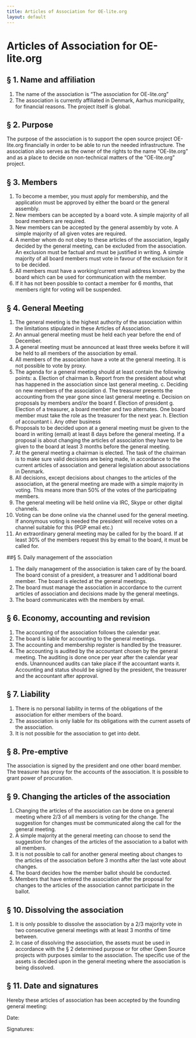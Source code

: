 ```yaml
---
title: Articles of Association for OE-lite.org
layout: default
---
```


# Articles of Association for OE-lite.org

## § 1. Name and affiliation

1. The name of the association is “The association for OE-lite.org”
2. The association is currently affiliated in Denmark, Aarhus municipality, for financial reasons. The project itself is global.

## § 2. Purpose

The purpose of the association is to support the open source project OE-lite.org financially in order to be able to run the needed infrastructure. The association also serves as the owner of the rights to the name “OE-lite.org” and as a place to decide on non-technical matters of the “OE-lite.org” project.

## § 3. Members

1. To become a member, you must apply for membership, and the application must be approved by either the board or the general assembly.
2. New members can be accepted by a board vote. A simple majority of all board members are required.
3. New members can be accepted by the general assembly by vote. A simple majority of all given votes are required.
4. A member whom do not obey to these articles of the association, legally decided by the general meeting, can be excluded from the association. An exclusion must be factual and must be justified in writing. A simple majority of all board members must vote in favour of the exclusion for it to be decided.
5. All members must have a working/current email address known by the board which can be used for communication with the member.
6. If it has not been possible to contact a member for 6 months, that members right for voting will be suspended.

## § 4. General Meeting

1. The general meeting is the highest authority of the association within the limitations stipulated in these Articles of Association. 
2. An annual general meeting must be held each year before the end of December.
3. A general meeting must be announced at least three weeks before it will be held to all members of the association by email.
4. All members of the association have a vote at the general meeting. It is not possible to vote by proxy.
5. The agenda for a general meeting should at least contain the following points:
a. Election of chairman
b. Report from the president about what has happened in the association since last general meeting.
c. Deciding on new members of the association
d. The treasurer presents the accounting from the year gone since last general meeting
e. Decision on proposals by members and/or the board
f. Election of president
g. Election of a treasurer, a board member and two alternates. One board member must take the role as the treasurer for the next year.
h. Election of accountant
i. Any other business
6. Proposals to be decided upon at a general meeting must be given to the board in writing (email) at least 8 days before the general meeting. If a proposal is about changing the articles of association they have to be given to the board at least 3 months before the general meeting.
7. At the general meeting a chairman is elected. The task of the chairman is to make sure valid decisions are being made, in accordance to the current articles of association and general legislation about associations in Denmark.
8. All decisions, except decisions about changes to the articles of the association, at the general meeting are made with a simple majority in voting. This means more than 50% of the votes of the participating members.
9. The general meeting will be held online via IRC, Skype or other digital channels.
10. Voting can be done online via the channel used for the general meeting. If anonymous voting is needed the president will receive votes on a channel suitable for this (PGP email etc.)
11. An extraordinary general meeting may be called for by the board. If at least 30% of the members request this by email to the board, it must be called for.

##§ 5. Daily management of the association

1. The daily management of the association is taken care of by the board. The board consist of a president, a treasurer and 1 additional board member. The board is elected at the general meetings.
2. The board must manage the association in accordance to the current articles of association and decisions made by the general meetings.
3. The board communicates with the members by email.

## § 6. Economy, accounting and revision

1. The accounting of the association follows the calendar year.
2. The board is liable for accounting to the general meetings.
3. The accounting and membership register is handled by the treasurer.
4. The accounting is audited by the accountant chosen by the general meeting. The auditing is done once per year after the calendar year ends. Unannounced audits can take place if the accountant wants it. Accounting and status should be signed by the president, the treasurer and the accountant after approval.

## § 7. Liability

1. There is no personal liability in terms of the obligations of the association for either members of the board.
2. The association is only liable for its obligations with the current assets of the association.
3. It is not possible for the association to get into debt.

## § 8. Pre-emptive

The association is signed by the president and one other board member. The treasurer has proxy for the accounts of the association. It is possible to grant power of procuration.

## § 9. Changing the articles of the association

1. Changing the articles of the association can be done on a general meeting where 2/3 of all members is voting for the change. The suggestion for changes must be communicated along the call for the general meeting.
2. A simple majority at the general meeting can choose to send the suggestion for changes of the articles of the association to a ballot with all members.
3. It is not possible to call for another general meeting about changes to the articles of the association before 3 months after the last vote about changes.
4. The board decides how the member ballot should be conducted. 
5. Members that have entered the association after the proposal for changes to the articles of the association cannot participate in the ballot.

## § 10. Dissolving the association

1. It is only possible to dissolve the association by a 2/3 majority vote in two consecutive general meetings with at least 3 months of time between.
2. In case of dissolving the association, the assets must be used in accordance with the § 2 determined purpose or for other Open Source projects with purposes similar to the association. The specific use of the assets is decided upon in the general meeting where the association is being dissolved.

## § 11. Date and signatures

Hereby these articles of association has been accepted by the founding general meeting:

Date:


Signatures:

